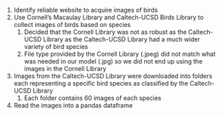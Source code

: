 1. Identify reliable website to acquire images of birds
2. Use Cornell’s Macaulay Library and Caltech-UCSD Birds Library to collect images of birds based on species
   1. Decided that the Cornell Library was not as robust as the Caltech-UCSD Library as the Caltech-UCSD Library had a much wider variety of bird species
   2. File type provided by the Cornell Library (.jpeg) did not match what was needed in our model (.jpg) so we did not end up using the images in the Cornell Library
3. Images from the Caltech-UCSD Library were downloaded into folders each representing a specific bird species as classified by the Caltech-UCSD Library
   1. Each folder contains 60 images of each species
4. Read the images into a pandas dataframe
